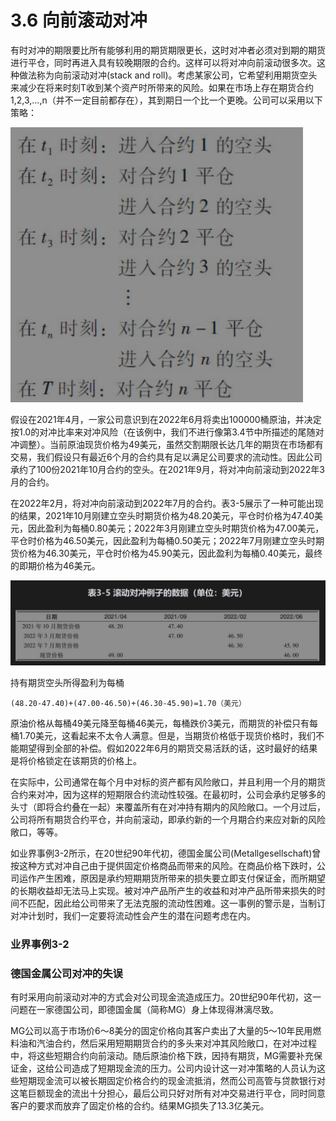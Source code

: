 # 3.6 向前滚动对冲

有时对冲的期限要比所有能够利用的期货期限更长，这时对冲者必须对到期的期货进行平仓，同时再进入具有较晚期限的合约。这样可以将对冲向前滚动很多次。这种做法称为向前滚动对冲(stack and roll)。考虑某家公司，它希望利用期货空头来减少在将来时刻T收到某个资产时所带来的风险。如果在市场上存在期货合约1,2,3,…,n（并不一定目前都存在），其到期日一个比一个更晚。公司可以采用以下策略：

![](images/2024-02-20-12-33-33.png)

假设在2021年4月，一家公司意识到在2022年6月将卖出100000桶原油，并决定按1.0的对冲比率来对冲风险（在该例中，我们不进行像第3.4节中所描述的尾随对冲调整）。当前原油现货价格为49美元，虽然交割期限长达几年的期货在市场都有交易，我们假设只有最近6个月的合约具有足以满足公司要求的流动性。因此公司承约了100份2021年10月合约的空头。在2021年9月，将对冲向前滚动到2022年3月的合约。

在2022年2月，将对冲向前滚动到2022年7月的合约。表3-5展示了一种可能出现的结果，2021年10月刚建立空头时期货价格为48.20美元，平仓时价格为47.40美元，因此盈利为每桶0.80美元；2022年3月刚建立空头时期货价格为47.00美元，平仓时价格为46.50美元，因此盈利为每桶0.50美元；2022年7月刚建立空头时期货价格为46.30美元，平仓时价格为45.90美元，因此盈利为每桶0.40美元，最终的即期价格为46美元。

![](images/2024-02-20-12-34-00.png)

持有期货空头所得盈利为每桶

    (48.20-47.40)+(47.00-46.50)+(46.30-45.90)=1.70（美元）

原油价格从每桶49美元降至每桶46美元，每桶跌价3美元，而期货的补偿只有每桶1.70美元，这看起来不太令人满意。但是，当期货价格低于现货价格时，我们不能期望得到全部的补偿。假如2022年6月的期货交易活跃的话，这时最好的结果是将价格锁定在该期货的价格上。

在实际中，公司通常在每个月中对标的资产都有风险敞口，并且利用一个月的期货合约来对冲，因为这样的短期限合约流动性较强。在最初时，公司会承约足够多的头寸（即将合约叠在一起）来覆盖所有在对冲持有期内的风险敞口。一个月过后，公司将所有期货合约平仓，并向前滚动，即承约新的一个月期合约来应对新的风险敞口，等等。

如业界事例3-2所示，在20世纪90年代初，德国金属公司(Metallgesellschaft)曾按这种方式对冲自己由于提供固定价格商品而带来的风险。在商品价格下跌时，公司运作产生困难，原因是承约短期期货所带来的损失要立即支付保证金，而所期望的长期收益却无法马上实现。被对冲产品所产生的收益和对冲产品所带来损失的时间不匹配，因此给公司带来了无法克服的流动性困难。这一事例的警示是，当制订对冲计划时，我们一定要将流动性会产生的潜在问题考虑在内。

### 业界事例3-2

### 德国金属公司对冲的失误

有时采用向前滚动对冲的方式会对公司现金流造成压力。20世纪90年代初，这一问题在一家德国公司，即德国金属（简称MG）身上体现得淋漓尽致。

MG公司以高于市场价6～8美分的固定价格向其客户卖出了大量的5～10年民用燃料油和汽油合约，然后采用短期期货合约的多头来对冲其风险敞口，在对冲过程中，将这些短期合约向前滚动。随后原油价格下跌，因持有期货，MG需要补充保证金，这给公司造成了短期现金流的压力。公司内设计这一对冲策略的人员认为这些短期现金流可以被长期固定价格合约的现金流抵消，然而公司高管与贷款银行对这笔巨额现金的流出十分担心，最后公司只好对所有对冲交易进行平仓，同时同意客户的要求而放弃了固定价格的合约。结果MG损失了13.3亿美元。